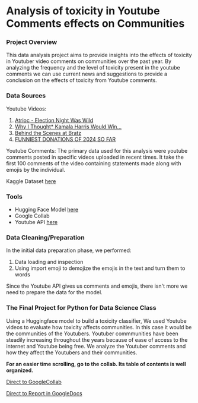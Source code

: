 # Analysis of toxicity in Youtube Comments effects on Communities

### Project Overview

This data analysis project aims to provide insights into the effects of toxicity in Youtuber video comments on communities over the past year. By analyzing the frequency and the level of toxicity present in the youtube comments we can use current news and suggestions to provide a conclusion on the effects of toxicity from Youtube comments.

### Data Sources
Youtube Videos:
1. [Atrioc - Election Night Was Wild](https://www.youtube.com/watch?v=yOWjxbaPzdA)
2. [Why I Thought* Kamala Harris Would Win...](https://www.youtube.com/watch?v=MI8-uu_1AHw)
3. [Behind the Scenes at Bratz](https://www.youtube.com/watch?v=sAQxc2W6ifY)
4. [FUNNIEST DONATIONS OF 2024 SO FAR](https://www.youtube.com/watch?v=nApaWeO20VU)

Youtube Comments: The primary data used for this analysis were youtube comments posted in specific videos uploaded in recent times. It take the first 100 comments of the video containing statements made along with emojis by the individual.

Kaggle Dataset [here](https://www.kaggle.com/c/jigsaw-toxic-comment-classification-challenge)

### Tools
- Hugging Face Model [here](https://huggingface.co/s-nlp/roberta_toxicity_classifier)
- Google Collab
- Youtube API [here](https://developers.google.com/youtube/v3)

### Data Cleaning/Preparation
In the initial data preparation phase, we performed:
1. Data loading and inspection
2. Using import emoji to demojize the emojis in the text and turn them to words

Since the Youtube API gives us comments and emojis, there isn't more we need to prepare the data for the model.

### The Final Project for Python for Data Science Class
Using a Huggingface model to build a toxicity classifier, We used Youtube videos to evaluate how toxicity affects communities. In this case it would be the communities of the Youtubers. Youtuber commmunities have been steadily increasing throughout the years because of ease of access to the internet and Youtube being free. We analyze the Youtuber comments and how they affect the Youtubers and their communities.

**For an easier time scrolling, go to the collab. Its table of contents is well organized.**

[Direct to GoogleCollab](https://colab.research.google.com/drive/1i0VyNJ7W0KmU8PWuXhE238pYmQl4fh04?usp=sharing)

[Direct to Report in GoogleDocs](https://docs.google.com/document/d/1iYGwOhD8CpG5vGuvcD6cRaDzgDLypck5QD7j0Q8MOh0/edit?usp=sharing)
